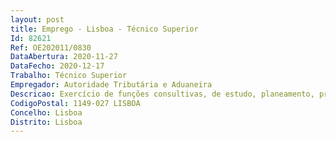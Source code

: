 ```yaml
--- 
layout: post
title: Emprego - Lisboa - Técnico Superior
Id: 82621
Ref: OE202011/0830
DataAbertura: 2020-11-27
DataFecho: 2020-12-17
Trabalho: Técnico Superior
Empregador: Autoridade Tributária e Aduaneira
Descricao: Exercício de funções consultivas, de estudo, planeamento, programação, avaliação e aplicação de métodos e processos de natureza técnica e ou cientifica, que fundamentam e preparam a decisão, correspondentes ao conteúdo funcional de Técnico Superior, no âmbito das competências da DSTAL, nomeadamente   Realização de análises laboratoriais  Participação na implementação, desenvolvimento, otimização de procedimentos analíticos  Gestão de amostras no espaço intralaboratorial  Elaboração de relatórios analíticos nos sistemas de gestão de software de laboratório, com tratamento de resultados e correspondente avaliação  Participação na implementação e manutenção do sistema de gestão da qualidade de acordo com a Norma NP EN ISO 17025, assim como no processo de acreditação do laboratório  Verificação e manutenção de equipamentos analíticos do âmbito da sua atuação
CodigoPostal: 1149-027 LISBOA
Concelho: Lisboa
Distrito: Lisboa
--- 
```

